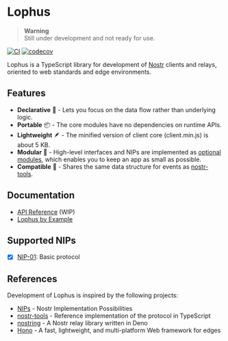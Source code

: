 # Lophus

> **Warning**\
> Still under development and not ready for use.

[![CI](https://github.com/hasundue/lophus/actions/workflows/ci.yml/badge.svg)](https://github.com/hasundue/lophus/actions/workflows/ci.yml)
[![codecov](https://codecov.io/github/hasundue/lophus/branch/main/graph/badge.svg?token=s01IMg4nI8)](https://codecov.io/github/hasundue/lophus)

Lophus is a TypeScript library for development of [Nostr][nostr] clients and
relays, oriented to web standards and edge environments.

## Features

- **Declarative** 🌊 - Lets you focus on the data flow rather than underlying
  logic.
- **Portable** 📦 - The core modules have no dependencies on runtime APIs.
- **Lightweight** 🪶 - The minified version of client core (client.min.js) is
  about 5 KB.
- **Modular** 🔌 - High-level interfaces and NIPs are implemented as
  [optional modules][modules], which enables you to keep an app as small as
  possible.
- **Compatible** 🤝 - Shares the same data structure for events as
  [nostr-tools][nostr-tools].

## Documentation

- [API Reference](https://deno.land/x/lophus/mod.ts) (WIP)
- [Lophus by Example](https://github.com/hasundue/lophus-by-example)

## Supported NIPs

- [x] [NIP-01](https://github.com/nostr-protocol/nips/blob/master/01.md): Basic
      protocol

## References

Development of Lophus is inspired by the following projects:

- [NIPs][nostr-nips] - Nostr Implementation Possibilities
- [nostr-tools][nostr-tools] - Reference implementation of the protocol in
  TypeScript
- [nostring][nostring] - A Nostr relay library written in Deno
- [Hono][hono] - A fast, lightweight, and multi-platform Web framework for edges

<!-- Links -->

[nostr]: https://nostr.com
[nostr-nips]: https://github.com/nostr-protocol/nips
[streams-api]: https://developer.mozilla.org/docs/Web/API/Streams_API
[modules]: https://github.com/hasundue/lophus/tree/main/lib
[nostr-tools]: https://github.com/nbd-wtf/nostr-tools
[nostring]: https://github.com/xbol0/nostring
[hono]: https://github.com/honojs/hono
